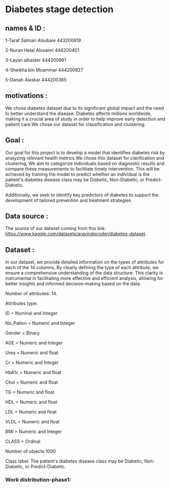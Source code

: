 # Diabetes stage detection

## names & ID : 

1-Taraf Salman Alsubaie 443200819

2-Nuran Helal Alosaimi 444200401

3-Layan alhaider 444200961

4-Sheikha bin Moammar 444200827

5-Danah Alaskar 444200365 
## motivations :
We chose diabetes dataset due to its significant global impact and the need to better understand the disease. Diabetes affects millions worldwide, making it a crucial area of study in order to help improve early detection and patient care.We chose our dataset for classification and clustering.

## Goal :
Our goal for this project is to develop a model that identifies diabetes risk by analyzing relevant health metrics.We chose this dataset for clarification and clustering, We aim to categorize individuals based on diagnostic results and compare these measurements to facilitate timely intervention. This will be achieved by training the model to predict whether an individual is the patient's diabetes disease class may be Diabetic, Non-Diabetic, or Predict-Diabetic.

Additionally, we seek to identify key predictors of diabetes to support the development of tailored prevention and treatment strategies

## Data source :
The source of our dataset coming from this link: https://www.kaggle.com/datasets/aravindpcoder/diabetes-dataset.

## Dataset :
In our dataset, we provide detailed information on the types of attributes for each of the 14 columns, By clearly defining the type of each attribute, we ensure a comprehensive understanding of the data structure. This clarity is instrumental in facilitating more effective and efficient analysis, allowing for better insights and informed decision-making based on the data.

Number of attributes: 14.

Attributes type: 

ID = Nominal and Integer

No_Pation = Numeric and Integer

Gender =  Binary

AGE =  Numeric and Integer

Urea =  Numeric and float

Cr = Numeric and Integer

HbA1c = Numeric and float

Chol =  Numeric and float

TG = Numeric and float

HDL = Numeric and float

LDL =  Numeric and float

VLDL = Numeric and float

BMI = Numeric and Integer

CLASS = Ordinal

Number of objects:1000

Class label: The patient's diabetes disease class may be Diabetic, Non-Diabetic, or Predict-Diabetic.

### Work distribution-phase1:
